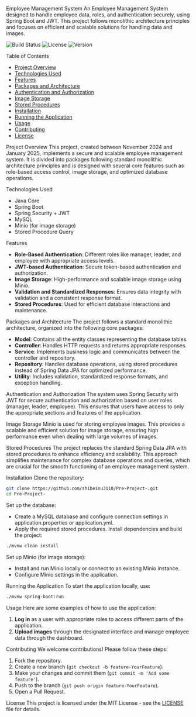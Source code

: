 Employee Management System
An Employee Management System designed to handle employee data, roles, and authentication securely, using Spring Boot and JWT. This project follows monolithic architecture principles and focuses on efficient and scalable solutions for handling data and images.

![Build Status](https://img.shields.io/badge/build-passing-brightgreen) ![License](https://img.shields.io/badge/license-MIT-blue) ![Version](https://img.shields.io/badge/version-1.0.0-orange)

Table of Contents
- [Project Overview](#project-overview)
- [Technologies Used](#technologies-used)
- [Features](#features)
- [Packages and Architecture](#packages-and-architecture)
- [Authentication and Authorization](#authentication-and-authorization)
- [Image Storage](#image-storage)
- [Stored Procedures](#stored-procedures)
- [Installation](#installation)
- [Running the Application](#running-the-application)
- [Usage](#usage)
- [Contributing](#contributing)
- [License](#license)

Project Overview
This project, created between November 2024 and January 2025, implements a secure and scalable employee management system. It is divided into packages following standard monolithic architecture principles and is designed with several core features such as role-based access control, image storage, and optimized database operations.

Technologies Used
- Java Core
- Spring Boot
- Spring Security + JWT
- MySQL
- Minio (for image storage)
- Stored Procedure Query

Features
- **Role-Based Authentication**: Different roles like manager, leader, and employee with appropriate access levels.
- **JWT-based Authentication**: Secure token-based authentication and authorization.
- **Image Storage**: High-performance and scalable image storage using Minio.
- **Validation and Standardized Responses**: Ensures data integrity with validation and a consistent response format.
- **Stored Procedures**: Used for efficient database interactions and maintenance.

Packages and Architecture
The project follows a standard monolithic architecture, organized into the following core packages:
- **Model**: Contains all the entity classes representing the database tables.
- **Controller**: Handles HTTP requests and returns appropriate responses.
- **Service**: Implements business logic and communicates between the controller and repository.
- **Repository**: Handles database operations, using stored procedures instead of Spring Data JPA for optimized performance.
- **Utility**: Includes validation, standardized response formats, and exception handling.

Authentication and Authorization
The system uses Spring Security with JWT for secure authentication and authorization based on user roles (manager, leader, employee). This ensures that users have access to only the appropriate sections and features of the application.

Image Storage
Minio is used for storing employee images. This provides a scalable and efficient solution for image storage, ensuring high performance even when dealing with large volumes of images.

Stored Procedures
The project replaces the standard Spring Data JPA with stored procedures to enhance efficiency and scalability. This approach simplifies maintenance for complex database operations and queries, which are crucial for the smooth functioning of an employee management system.

Installation
Clone the repository:

```bash
git clone https://github.com/shibeinu3110/Pre-Project-.git
cd Pre-Project-
```
Set up the database:
- Create a MySQL database and configure connection settings in application.properties or application.yml.
- Apply the required stored procedures.
Install dependencies and build the project:

```bash
./mvnw clean install
```
Set up Minio (for image storage):
- Install and run Minio locally or connect to an existing Minio instance.
- Configure Minio settings in the application.

Running the Application
To start the application locally, use:

```bash
./mvnw spring-boot:run
```

Usage
Here are some examples of how to use the application:

1. **Log in** as a user with appropriate roles to access different parts of the application.
2. **Upload images** through the designated interface and manage employee data through the dashboard.

Contributing
We welcome contributions! Please follow these steps:
1. Fork the repository.
2. Create a new branch (`git checkout -b feature-YourFeature`).
3. Make your changes and commit them (`git commit -m 'Add some feature'`).
4. Push to the branch (`git push origin feature-YourFeature`).
5. Open a Pull Request.

License
This project is licensed under the MIT License - see the [LICENSE](LICENSE) file for details.
